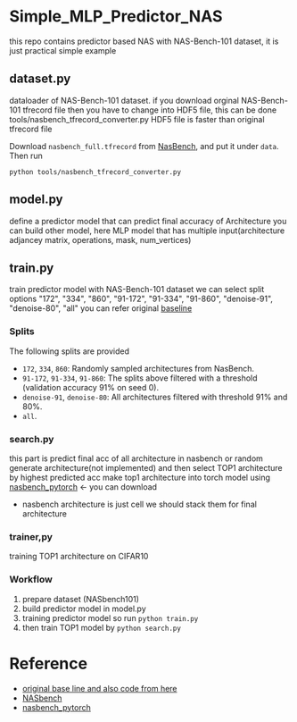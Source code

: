 # Simple_MLP_Predictor_NAS
this repo contains predictor based NAS with NAS-Bench-101 dataset, it is just practical simple example 

## dataset.py
dataloader of NAS-Bench-101 dataset. if you download orginal NAS-Bench-101 tfrecord file then you have to change into HDF5 file, this can be done tools/nasbench_tfrecord_converter.py   HDF5 file is faster than original tfrecord file 

Download `nasbench_full.tfrecord` from [NasBench](https://github.com/google-research/nasbench/tree/b94247037ee470418a3e56dcb83814e9be83f3a8), and put it under `data`. Then run

```
python tools/nasbench_tfrecord_converter.py
```

## model.py 
define a predictor model that can predict final accuracy of Architecture
you can build other model, here MLP model that has multiple input(architecture adjancey matrix, operations, mask, num_vertices)

## train.py
train predictor model with NAS-Bench-101 dataset 
we can select split options "172", "334", "860", "91-172", "91-334", "91-860", "denoise-91", "denoise-80", "all"
you can refer original [baseline](https://github.com/ultmaster/neuralpredictor.pytorch) 

### Splits

The following splits are provided 

* `172`, `334`, `860`: Randomly sampled architectures from NasBench.
* `91-172`, `91-334`, `91-860`: The splits above filtered with a threshold (validation accuracy 91% on seed 0).
* `denoise-91`, `denoise-80`: All architectures filtered with threshold 91% and 80%.
* `all`.

### search.py 
this part is predict final acc of all architecture in nasbench or random generate architecture(not implemented)
and then select TOP1 architecture by highest predicted acc 
make top1 architecture into torch model using [nasbench_pytorch](https://github.com/romulus0914/NASBench-PyTorch) <- you can download 
* nasbench architecture is just cell we should stack them for final architecture 

### trainer,py 
training TOP1 architecture on CIFAR10 

### Workflow 
1. prepare dataset (NASbench101)
2. build predictor model in model.py 
3. training predictor model so run 
  ```python train.py``` 
5. then train TOP1 model by 
  ```python search.py```
  
  
# Reference
* [original base line and also code from here](https://github.com/ultmaster/neuralpredictor.pytorch)
* [NASbench](https://github.com/google-research/nasbench/tree/b94247037ee470418a3e56dcb83814e9be83f3a8)
* [nasbench_pytorch](https://github.com/romulus0914/NASBench-PyTorch)

